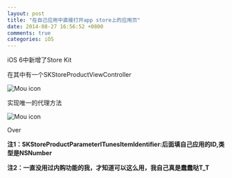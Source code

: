 ```yaml
---
layout: post
title: "在自己应用中直接打开app store上的应用页"
date: 2014-08-27 16:56:52 +0800
comments: true
categories: iOS
---
```



iOS 6中新增了Store Kit

在其中有一个SKStoreProductViewController

![Mou icon](http://github-octopress.qiniudn.com/howtouseSKStoreProductViewController1.png)

实现唯一的代理方法

![Mou icon](http://github-octopress.qiniudn.com/howtouseSKStoreProductViewController2.png)


Over

**注1：SKStoreProductParameterITunesItemIdentifier:后面填自己应用的ID,类型是NSNumber**

**注2：一直没用过内购功能的我，才知道可以这么用，我自己真是蠢蠢哒T_T**